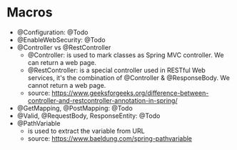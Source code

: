 # Macros

- @Configuration: @Todo
- @EnableWebSecurity: @Todo
- @Controller vs @RestController
    - @Controller: is used to mark classes as Spring MVC controller. We can return a web page.
    - @RestController: is a special controller used in RESTful Web services, it's the combination of @Controller & @ResponseBody. We cannot return a web page.
    - source: https://www.geeksforgeeks.org/difference-between-controller-and-restcontroller-annotation-in-spring/
- @GetMapping, @PostMapping: @Todo
- @Valid, @RequestBody, ResponseEntity: @Todo
- @PathVariable
    - is used to extract the variable from URL
    - source: https://www.baeldung.com/spring-pathvariable